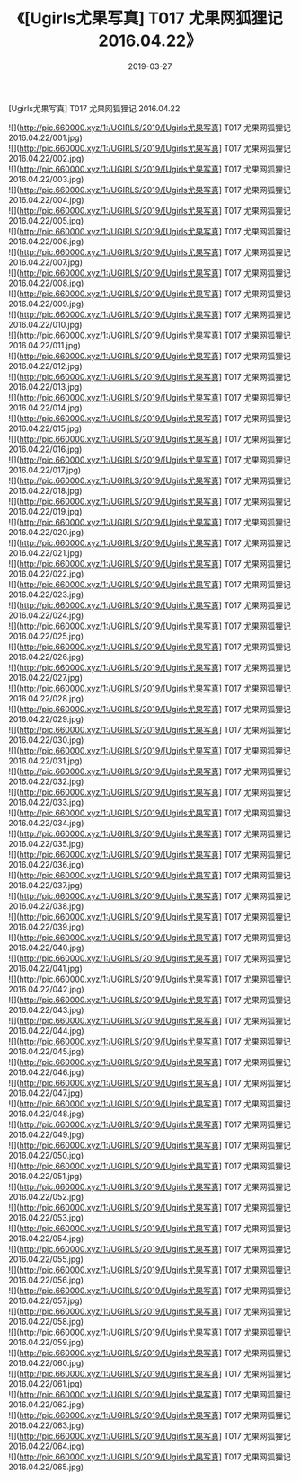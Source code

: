 ﻿---
layout: post
title:  《[Ugirls尤果写真] T017 尤果网狐狸记 2016.04.22》
date:   2019-03-27
img: http://pic.660000.xyz/1:/UGIRLS/2019/[Ugirls尤果写真] T017 尤果网狐狸记 2016.04.22/000.jpg
categories: [美女, 清纯, 唯美]
---

[Ugirls尤果写真] T017 尤果网狐狸记 2016.04.22

 ![](http://pic.660000.xyz/1:/UGIRLS/2019/[Ugirls尤果写真] T017 尤果网狐狸记 2016.04.22/001.jpg) <br>![](http://pic.660000.xyz/1:/UGIRLS/2019/[Ugirls尤果写真] T017 尤果网狐狸记 2016.04.22/002.jpg) <br>![](http://pic.660000.xyz/1:/UGIRLS/2019/[Ugirls尤果写真] T017 尤果网狐狸记 2016.04.22/003.jpg) <br>![](http://pic.660000.xyz/1:/UGIRLS/2019/[Ugirls尤果写真] T017 尤果网狐狸记 2016.04.22/004.jpg) <br>![](http://pic.660000.xyz/1:/UGIRLS/2019/[Ugirls尤果写真] T017 尤果网狐狸记 2016.04.22/005.jpg) <br>![](http://pic.660000.xyz/1:/UGIRLS/2019/[Ugirls尤果写真] T017 尤果网狐狸记 2016.04.22/006.jpg) <br>![](http://pic.660000.xyz/1:/UGIRLS/2019/[Ugirls尤果写真] T017 尤果网狐狸记 2016.04.22/007.jpg) <br>![](http://pic.660000.xyz/1:/UGIRLS/2019/[Ugirls尤果写真] T017 尤果网狐狸记 2016.04.22/008.jpg) <br>![](http://pic.660000.xyz/1:/UGIRLS/2019/[Ugirls尤果写真] T017 尤果网狐狸记 2016.04.22/009.jpg) <br>![](http://pic.660000.xyz/1:/UGIRLS/2019/[Ugirls尤果写真] T017 尤果网狐狸记 2016.04.22/010.jpg) <br>![](http://pic.660000.xyz/1:/UGIRLS/2019/[Ugirls尤果写真] T017 尤果网狐狸记 2016.04.22/011.jpg) <br>![](http://pic.660000.xyz/1:/UGIRLS/2019/[Ugirls尤果写真] T017 尤果网狐狸记 2016.04.22/012.jpg) <br>![](http://pic.660000.xyz/1:/UGIRLS/2019/[Ugirls尤果写真] T017 尤果网狐狸记 2016.04.22/013.jpg) <br>![](http://pic.660000.xyz/1:/UGIRLS/2019/[Ugirls尤果写真] T017 尤果网狐狸记 2016.04.22/014.jpg) <br>![](http://pic.660000.xyz/1:/UGIRLS/2019/[Ugirls尤果写真] T017 尤果网狐狸记 2016.04.22/015.jpg) <br>![](http://pic.660000.xyz/1:/UGIRLS/2019/[Ugirls尤果写真] T017 尤果网狐狸记 2016.04.22/016.jpg) <br>![](http://pic.660000.xyz/1:/UGIRLS/2019/[Ugirls尤果写真] T017 尤果网狐狸记 2016.04.22/017.jpg) <br>![](http://pic.660000.xyz/1:/UGIRLS/2019/[Ugirls尤果写真] T017 尤果网狐狸记 2016.04.22/018.jpg) <br>![](http://pic.660000.xyz/1:/UGIRLS/2019/[Ugirls尤果写真] T017 尤果网狐狸记 2016.04.22/019.jpg) <br>![](http://pic.660000.xyz/1:/UGIRLS/2019/[Ugirls尤果写真] T017 尤果网狐狸记 2016.04.22/020.jpg) <br>![](http://pic.660000.xyz/1:/UGIRLS/2019/[Ugirls尤果写真] T017 尤果网狐狸记 2016.04.22/021.jpg) <br>![](http://pic.660000.xyz/1:/UGIRLS/2019/[Ugirls尤果写真] T017 尤果网狐狸记 2016.04.22/022.jpg) <br>![](http://pic.660000.xyz/1:/UGIRLS/2019/[Ugirls尤果写真] T017 尤果网狐狸记 2016.04.22/023.jpg) <br>![](http://pic.660000.xyz/1:/UGIRLS/2019/[Ugirls尤果写真] T017 尤果网狐狸记 2016.04.22/024.jpg) <br>![](http://pic.660000.xyz/1:/UGIRLS/2019/[Ugirls尤果写真] T017 尤果网狐狸记 2016.04.22/025.jpg) <br>![](http://pic.660000.xyz/1:/UGIRLS/2019/[Ugirls尤果写真] T017 尤果网狐狸记 2016.04.22/026.jpg) <br>![](http://pic.660000.xyz/1:/UGIRLS/2019/[Ugirls尤果写真] T017 尤果网狐狸记 2016.04.22/027.jpg) <br>![](http://pic.660000.xyz/1:/UGIRLS/2019/[Ugirls尤果写真] T017 尤果网狐狸记 2016.04.22/028.jpg) <br>![](http://pic.660000.xyz/1:/UGIRLS/2019/[Ugirls尤果写真] T017 尤果网狐狸记 2016.04.22/029.jpg) <br>![](http://pic.660000.xyz/1:/UGIRLS/2019/[Ugirls尤果写真] T017 尤果网狐狸记 2016.04.22/030.jpg) <br>![](http://pic.660000.xyz/1:/UGIRLS/2019/[Ugirls尤果写真] T017 尤果网狐狸记 2016.04.22/031.jpg) <br>![](http://pic.660000.xyz/1:/UGIRLS/2019/[Ugirls尤果写真] T017 尤果网狐狸记 2016.04.22/032.jpg) <br>![](http://pic.660000.xyz/1:/UGIRLS/2019/[Ugirls尤果写真] T017 尤果网狐狸记 2016.04.22/033.jpg) <br>![](http://pic.660000.xyz/1:/UGIRLS/2019/[Ugirls尤果写真] T017 尤果网狐狸记 2016.04.22/034.jpg) <br>![](http://pic.660000.xyz/1:/UGIRLS/2019/[Ugirls尤果写真] T017 尤果网狐狸记 2016.04.22/035.jpg) <br>![](http://pic.660000.xyz/1:/UGIRLS/2019/[Ugirls尤果写真] T017 尤果网狐狸记 2016.04.22/036.jpg) <br>![](http://pic.660000.xyz/1:/UGIRLS/2019/[Ugirls尤果写真] T017 尤果网狐狸记 2016.04.22/037.jpg) <br>![](http://pic.660000.xyz/1:/UGIRLS/2019/[Ugirls尤果写真] T017 尤果网狐狸记 2016.04.22/038.jpg) <br>![](http://pic.660000.xyz/1:/UGIRLS/2019/[Ugirls尤果写真] T017 尤果网狐狸记 2016.04.22/039.jpg) <br>![](http://pic.660000.xyz/1:/UGIRLS/2019/[Ugirls尤果写真] T017 尤果网狐狸记 2016.04.22/040.jpg) <br>![](http://pic.660000.xyz/1:/UGIRLS/2019/[Ugirls尤果写真] T017 尤果网狐狸记 2016.04.22/041.jpg) <br>![](http://pic.660000.xyz/1:/UGIRLS/2019/[Ugirls尤果写真] T017 尤果网狐狸记 2016.04.22/042.jpg) <br>![](http://pic.660000.xyz/1:/UGIRLS/2019/[Ugirls尤果写真] T017 尤果网狐狸记 2016.04.22/043.jpg) <br>![](http://pic.660000.xyz/1:/UGIRLS/2019/[Ugirls尤果写真] T017 尤果网狐狸记 2016.04.22/044.jpg) <br>![](http://pic.660000.xyz/1:/UGIRLS/2019/[Ugirls尤果写真] T017 尤果网狐狸记 2016.04.22/045.jpg) <br>![](http://pic.660000.xyz/1:/UGIRLS/2019/[Ugirls尤果写真] T017 尤果网狐狸记 2016.04.22/046.jpg) <br>![](http://pic.660000.xyz/1:/UGIRLS/2019/[Ugirls尤果写真] T017 尤果网狐狸记 2016.04.22/047.jpg) <br>![](http://pic.660000.xyz/1:/UGIRLS/2019/[Ugirls尤果写真] T017 尤果网狐狸记 2016.04.22/048.jpg) <br>![](http://pic.660000.xyz/1:/UGIRLS/2019/[Ugirls尤果写真] T017 尤果网狐狸记 2016.04.22/049.jpg) <br>![](http://pic.660000.xyz/1:/UGIRLS/2019/[Ugirls尤果写真] T017 尤果网狐狸记 2016.04.22/050.jpg) <br>![](http://pic.660000.xyz/1:/UGIRLS/2019/[Ugirls尤果写真] T017 尤果网狐狸记 2016.04.22/051.jpg) <br>![](http://pic.660000.xyz/1:/UGIRLS/2019/[Ugirls尤果写真] T017 尤果网狐狸记 2016.04.22/052.jpg) <br>![](http://pic.660000.xyz/1:/UGIRLS/2019/[Ugirls尤果写真] T017 尤果网狐狸记 2016.04.22/053.jpg) <br>![](http://pic.660000.xyz/1:/UGIRLS/2019/[Ugirls尤果写真] T017 尤果网狐狸记 2016.04.22/054.jpg) <br>![](http://pic.660000.xyz/1:/UGIRLS/2019/[Ugirls尤果写真] T017 尤果网狐狸记 2016.04.22/055.jpg) <br>![](http://pic.660000.xyz/1:/UGIRLS/2019/[Ugirls尤果写真] T017 尤果网狐狸记 2016.04.22/056.jpg) <br>![](http://pic.660000.xyz/1:/UGIRLS/2019/[Ugirls尤果写真] T017 尤果网狐狸记 2016.04.22/057.jpg) <br>![](http://pic.660000.xyz/1:/UGIRLS/2019/[Ugirls尤果写真] T017 尤果网狐狸记 2016.04.22/058.jpg) <br>![](http://pic.660000.xyz/1:/UGIRLS/2019/[Ugirls尤果写真] T017 尤果网狐狸记 2016.04.22/059.jpg) <br>![](http://pic.660000.xyz/1:/UGIRLS/2019/[Ugirls尤果写真] T017 尤果网狐狸记 2016.04.22/060.jpg) <br>![](http://pic.660000.xyz/1:/UGIRLS/2019/[Ugirls尤果写真] T017 尤果网狐狸记 2016.04.22/061.jpg) <br>![](http://pic.660000.xyz/1:/UGIRLS/2019/[Ugirls尤果写真] T017 尤果网狐狸记 2016.04.22/062.jpg) <br>![](http://pic.660000.xyz/1:/UGIRLS/2019/[Ugirls尤果写真] T017 尤果网狐狸记 2016.04.22/063.jpg) <br>![](http://pic.660000.xyz/1:/UGIRLS/2019/[Ugirls尤果写真] T017 尤果网狐狸记 2016.04.22/064.jpg) <br>![](http://pic.660000.xyz/1:/UGIRLS/2019/[Ugirls尤果写真] T017 尤果网狐狸记 2016.04.22/065.jpg) <br>
